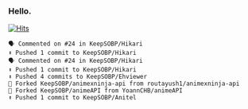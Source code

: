 ### Hello. 

[![Hits](https://hits.seeyoufarm.com/api/count/incr/badge.svg?url=https%3A%2F%2Fgithub.com%2FKeepSOBP&count_bg=%2379C83D&title_bg=%23555555&icon=&icon_color=%23E7E7E7&title=hits&edge_flat=false)](https://hits.seeyoufarm.com)

```
🗣 Commented on #24 in KeepSOBP/Hikari
⬆️ Pushed 1 commit to KeepSOBP/Hikari
🗣 Commented on #24 in KeepSOBP/Hikari
⬆️ Pushed 1 commit to KeepSOBP/Hikari
⬆️ Pushed 4 commits to KeepSOBP/Ehviewer
🍴 Forked KeepSOBP/animexninja-api from routayush1/animexninja-api
🍴 Forked KeepSOBP/animeAPI from YoannCHB/animeAPI
⬆️ Pushed 1 commit to KeepSOBP/Anitel
```
